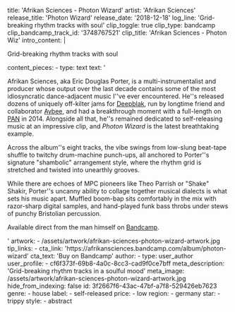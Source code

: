 title: 'Afrikan Sciences - Photon Wizard'
artist: 'Afrikan Sciences'
release_title: 'Photon Wizard'
release_date: '2018-12-18'
log_line: 'Grid-breaking rhythm tracks with soul'
clip_toggle: true
clip_type: bandcamp
clip_bandcamp_track_id: '3748767521'
clip_title: 'Afrikan Sciences - Photon Wiz'
intro_content: |
  <p>Grid-breaking rhythm tracks with soul
  </p>
content_pieces:
  -
    type: text
    text: '<p>Afrikan Sciences, aka Eric Douglas Porter, is a multi-instrumentalist and producer whose output over the last decade contains some of the most idiosyncratic dance-adjacent music I''ve ever encountered. He''s released dozens of uniquely off-kilter jams for <a href="https://www.discogs.com/label/47600-Deepblak">Deepblak</a>, run by longtime friend and collaborator <a href="https://www.discogs.com/artist/203602-Aybee">Aybee</a>, and had a breakthrough moment with a full-length on <a href="https://www.discogs.com/Afrikan-Sciences-Circuitous/master/766726">PAN</a> in 2014. Alongside all that, he''s remained dedicated to self-releasing music at an impressive clip, and <i>Photon Wizard </i>is the latest breathtaking example.&nbsp;</p><p>Across the album''s eight tracks, the vibe swings from low-slung beat-tape shuffle to twitchy drum-machine punch-ups, all anchored to Porter''s signature "shambolic" arrangement style, where the rhythm grid is stretched and twisted into unearthly grooves.&nbsp;</p><p>While there are echoes of MPC pioneers like Theo Parrish or "Shake" Shakir, Porter''s uncanny ability to collage together musical dialects is what sets his music apart. Muffled boom-bap sits comfortably in the mix with razor-sharp digital samples, and hand-played funk bass throbs under stews of punchy Bristolian percussion.</p><p>Available direct from the man himself on <a href="https://afrikansciences.bandcamp.com/album/photon-wizard">Bandcamp</a>.&nbsp;&nbsp;<br></p>'
artwork:
  - /assets/artwork/afrikan-sciences-photon-wizard-artwork.jpg
tip_links:
  -
    cta_link: 'https://afrikansciences.bandcamp.com/album/photon-wizard'
    cta_text: 'Buy on Bandcamp'
author:
  -
    type: user_author
    user_profile:
      - cf6f373f-69b8-4a0c-8cc3-cad9f0ce7bff
meta_description: 'Grid-breaking rhythm tracks in a soulful mood'
meta_image: /assets/artwork/afrikan-sciences-photon-wizard-artwork.jpg
hide_from_indexing: false
id: 3f2667f6-43ac-47bf-a7f8-529426eb7623
genre:
  - house
label:
  - self-released
price:
  - low
region:
  - germany
star:
  - trippy
style:
  - abstract
